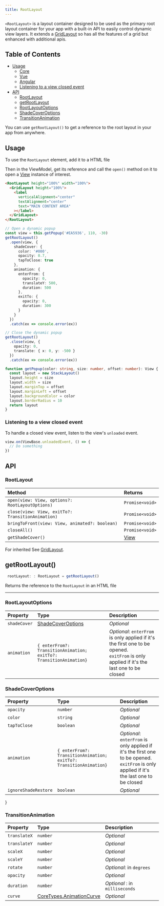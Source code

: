 ```yaml
---
title: RootLayout
---
```

<!-- TODO: Add Preview -->
<!-- TODO: Add flavors tabs -->

`<RootLayout>` is a layout container designed to be used as the primary root layout container for your app with a built-in API to easily control dynamic view layers. It extends a [GridLayout]() so has all the features of a grid but enhanced with additional apis.
## Table of Contents
* [Usage](#usage)
  * [Core](#core)
  * [Vue](#vue)
  * [Angular](#angular)
  * [Listening to a view closed event](#listening-to-a-view-closed-event)
* [API](#api)
  * [RootLayout](#rootlayout)
  * [getRootLayout](#getrootlayout)
  * [RootLayoutOptions](#rootlayoutoptions)
  * [ShadeCoverOptions](#shadecoveroptions)
  * [TransitionAnimation](#transitionanimation)

You can use `getRootLayout()` to get a reference to the root layout in your app from anywhere.
## Usage

To use the `RootLayout` element, add it to a HTML file

Then in the ViewModel, get its reference and call the `open()` method on it to open a [View](https://docs.nativescript.org/api-reference/classes/view) instance of interest.

<!-- /// flavor plain -->

```html
<RootLayout height="100%" width="100%">
  <GridLayout height="100%">
    <label
      verticalAlignment="center"
      textAlignment="center"
      text="MAIN CONTENT AREA"
    ></label>
  </GridLayout>
</RootLayout>
```


```ts
// Open a dynamic popup
const view = this.getPopup('#EA5936', 110, -30)
getRootLayout()
  .open(view, {
    shadeCover: {
      color: '#000',
      opacity: 0.7,
      tapToClose: true
    },
    animation: {
      enterFrom: {
        opacity: 0,
        translateY: 500,
        duration: 500
      },
      exitTo: {
        opacity: 0,
        duration: 300
      }
    }
  })
  .catch(ex => console.error(ex))

// Close the dynamic popup
getRootLayout()
  .close(view, {
    opacity: 0,
    translate: { x: 0, y: -500 }
  })
  .catch(ex => console.error(ex))

function getPopup(color: string, size: number, offset: number): View {
  const layout = new StackLayout()
  layout.height = size
  layout.width = size
  layout.marginTop = offset
  layout.marginLeft = offset
  layout.backgroundColor = color
  layout.borderRadius = 10
  return layout
}
```
<!-- /// flavor vue 

### Vue 

Convert the Vue component to a View instance as follows:
```ts
const createNativeView = (component: any, props?: any): View => {
    return createApp(component, props).mount().$el.nativeView
}
```

Then pass that view instance to the `open()` method.

```ts
const nsView = createNativeView(Snackbar, props)

getRootLayout()
             .open(nsView,...)
```
-->

<!-- /// flavor angular 

### Angular
Convert the Angular component to a View instance as follows:

```ts
import { generateNativeScriptView } from '@nativescript/angular';

 getView(component, input?: any): Promise<View> {
    return new Promise((resolve) => {
      const injector = Injector.create({
        providers: [{ provide: GenericParams, useValue: input }],
        parent: this.injector,
      });
      const cmpRef = generateNativeScriptView(component, {
        injector,
      });
      (<any>cmpRef.firstNativeLikeView).__ngRef = cmpRef.ref;
      resolve(cmpRef.firstNativeLikeView);
    });
  }


  this.getView(SnackbarComponent).then((v) => {
      this._snackbar = v;// View instance
      getRootLayout()
        .open(this._snackbar, ...)

  })
```
-->
### Listening to a view closed event

To handle a closed view event, listen to the view's  `unloaded` event.

```ts
view.on(ViewBase.unloadedEvent, () => { 
  // Do something
})
```

## API

### RootLayout 
| Method | Returns
|:---------|:-----
|  `open(view: View, options?: RootLayoutOptions)`  | `Promise<void>`   
| `close(view: View, exitTo?: TransitionAnimation)`  | `Promise<void>`  
| `bringToFront(view: View, animated?: boolean)`  | `Promise<void>` 
| `closeAll()`  | `Promise<void>` 
| `getShadeCover()`|  [View](https://docs.nativescript.org/api-reference/classes/view) 

For inherited See [GridLayout](https://docs.nativescript.org/api-reference/classes/gridlayout).

## getRootLayout()
```ts
 rootLayout: : RootLayout = getRootLayout()
```

Returns the reference to the `RootLayout` in an HTML file

---

### RootLayoutOptions
| Property | Type | Description
|:---------|:-----|:-----------
| `shadeCover` | [ShadeCoverOptions](#shadecoveroptions) | _Optional_
|  `animation` | `{ enterFrom?: TransitionAnimation; exitTo?: TransitionAnimation}` | _Optional_: `enterFrom` is only applied if it's the first one to be opened. <br> `exitFrom` is  only applied if it's the last one to be closed


### ShadeCoverOptions 

| Property | Type | Description
|:---------|:-----|:-----------
| `opacity` | `number`| _Optional_
| `color` | `string`| _Optional_
| `tapToClose` | `boolean` | _Optional_
|  `animation` | `{ enterFrom?: TransitionAnimation; exitTo?: TransitionAnimation}` | _Optional_: `enterFrom` is only applied if it's the first one to be opened. <br> `exitFrom` is  only applied if it's the last one to be closed
|  `ignoreShadeRestore`| `boolean` | _Optional_
}
### TransitionAnimation 
| Property | Type | Description 
|:---------|:-----|:-----------
| `translateX` | `number`| _Optional_
| `translateY` | `number`| _Optional_
| `scaleX` | `number`| _Optional_
| `scaleY` | `number`| _Optional_
| `rotate` | `number`| _Optional_: in `degrees`
| `opacity` | `number`| _Optional_
| `duration` | `number`| _Optional_ : in `milliseconds`
| `curve` | [CoreTypes.AnimationCurve](https://docs.nativescript.org/api-reference/modules/coretypes.animationcurve) | _Optional_ 


<!-- TODO: Add the below examples to StackBlitz -->

<!-- You can play with [the toolbox app here](https://github.com/NativeScript/NativeScript/tree/master/apps/toolbox/src/pages/root-layout.ts)

You can also find a more [thorough example in this sample repo](https://github.com/williamjuan027/nativescript-rootlayout-demo) -->
